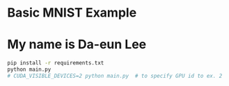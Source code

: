 # Basic MNIST Example
# My name is Da-eun Lee
```bash
pip install -r requirements.txt
python main.py
# CUDA_VISIBLE_DEVICES=2 python main.py  # to specify GPU id to ex. 2
```

